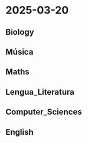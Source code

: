 # 2025-03-20 <!-- markmap: foldAll -->

## Biology

## Música

## Maths

## Lengua_Literatura

## Computer_Sciences

## English


